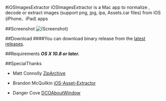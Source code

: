 #iOSImagesExtractor
iOSImagesExtractor is a Mac app to normalize , decode or extract images (support png, jpg, ipa, Assets.car files) from iOS (iPhone、iPad) apps

##Screenshot
![(Screenshot)](https://cloud.githubusercontent.com/assets/8568955/7927878/874f0594-0918-11e5-9fe3-452372f5affd.gif)


##Download
####You can download binary release from the [latest releases](https://github.com/devcxm/iOSImagesExtractor/releases/latest).

##Requirements
_**OS X 10.8 or later.**_

##SpecialThanks

- Matt Connolly [ZipArchive](https://github.com/mattconnolly/ZipArchive)

- Brandon McQuilkin [iOS-Asset-Extractor](https://github.com/Marxon13/iOS-Asset-Extractor)

- Danger Cove [DCOAboutWindow](https://github.com/DangerCove/DCOAboutWindow)
